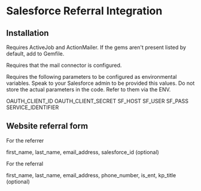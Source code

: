 # Salesforce Referral Integration

## Installation

Requires ActiveJob and ActionMailer. If the gems aren't present listed by default, add to Gemfile.

Requires that the mail connector is configured.

Requires the following parameters to be configured as environmental variables. Speak to your Salesforce admin to be provided this values. Do not store the actual parameters in the code. Refer to them via the ENV.

OAUTH_CLIENT_ID
OAUTH_CLIENT_SECRET
SF_HOST
SF_USER
SF_PASS
SERVICE_IDENTIFIER

## Website referral form

For the referrer

first_name, last_name, email_address, salesforce_id (optional)

For the referral

first_name, last_name, email_address, phone_number, is_ent, kp_title (optional)


